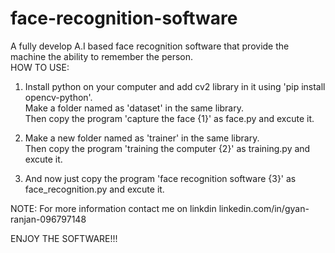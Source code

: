 # face-recognition-software
A fully develop A.I based face recognition software that provide the machine the ability to remember the person.  
HOW TO USE: 

1) Install python on your computer and add cv2 library in it using 'pip install opencv-python'.     
   Make a folder named as 'dataset' in the same library.    
   Then copy the program 'capture the face {1}' as face.py and excute it. 

2) Make a new folder named as 'trainer' in the same library.    
   Then copy the program 'training the computer {2}' as training.py and excute it. 

3) And now just copy the program 'face recognition software {3}' as face_recognition.py and excute it.

NOTE: For more information contact me on linkdin linkedin.com/in/gyan-ranjan-096797148 
    
  ENJOY THE SOFTWARE!!!
